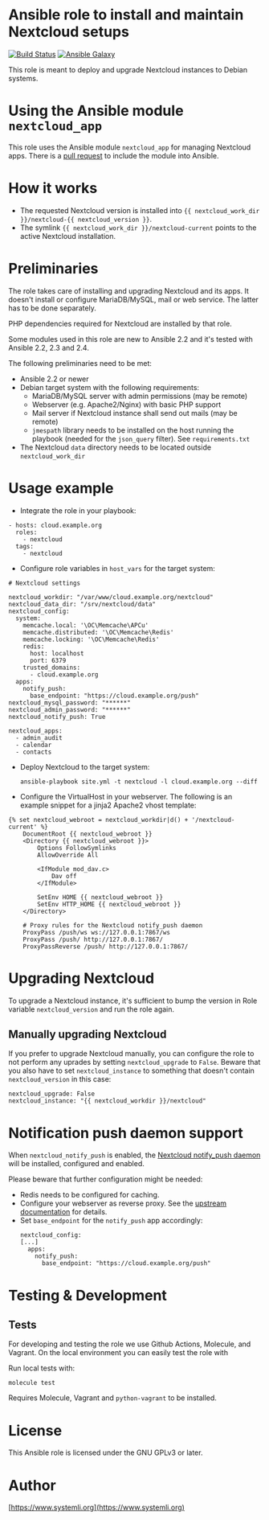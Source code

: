 # Ansible role to install and maintain Nextcloud setups

[![Build Status](https://github.com/systemli/ansible-role-nextcloud/workflows/Integration/badge.svg?branch=main)](https://github.com/systemli/ansible-role-nextcloud/actions?query=workflow%3AIntegration)
[![Ansible Galaxy](http://img.shields.io/badge/ansible--galaxy-nextcloud-blue.svg)](https://galaxy.ansible.com/systemli/nextcloud/)

This role is meant to deploy and upgrade Nextcloud instances to Debian
systems.

# Using the Ansible module `nextcloud_app`

This role uses the Ansible module `nextcloud_app` for managing
Nextcloud apps. There is a [pull request](https://github.com/ansible/ansible/pull/36744)
to include the module into Ansible.

# How it works

* The requested Nextcloud version is installed into
  `{{ nextcloud_work_dir }}/nextcloud-{{ nextcloud_version }}`.
* The symlink `{{ nextcloud_work_dir }}/nextcloud-current` points to the
  active Nextcloud installation.

# Preliminaries

The role takes care of installing and upgrading Nextcloud and its apps. It
doesn't install or configure MariaDB/MySQL, mail or web service. The latter
has to be done separately.

PHP dependencies required for Nextcloud are installed by that role.

Some modules used in this role are new to Ansible 2.2 and it's tested with
Ansible 2.2, 2.3 and 2.4.

The following preliminaries need to be met:

* Ansible 2.2 or newer
* Debian target system with the following requirements:
  * MariaDB/MySQL server with admin permissions (may be remote)
  * Webserver (e.g. Apache2/Nginx) with basic PHP support
  * Mail server if Nextcloud instance shall send out mails (may be
    remote)
  * `jmespath` library needs to be installed on the host running the playbook (needed for the `json_query` filter). See `requirements.txt`
* The Nextcloud `data` directory needs to be located outside
  `nextcloud_work_dir`

# Usage example

* Integrate the role in your playbook: 
    
```
- hosts: cloud.example.org
  roles:
    - nextcloud
  tags:
    - nextcloud
```

* Configure role variables in `host_vars` for the target system:
    
```
# Nextcloud settings

nextcloud_workdir: "/var/www/cloud.example.org/nextcloud"
nextcloud_data_dir: "/srv/nextcloud/data"
nextcloud_config:
  system:
    memcache.local: '\OC\Memcache\APCu'
    memcache.distributed: '\OC\Memcache\Redis'
    memcache.locking: '\OC\Memcache\Redis'
    redis:
      host: localhost
      port: 6379
    trusted_domains:
      - cloud.example.org
  apps:
    notify_push:
      base_endpoint: "https://cloud.example.org/push"
nextcloud_mysql_password: "******"
nextcloud_admin_password: "******"
nextcloud_notify_push: True

nextcloud_apps:
  - admin_audit
  - calendar
  - contacts
```

* Deploy Nextcloud to the target system:  
    
  `ansible-playbook site.yml -t nextcloud -l cloud.example.org --diff`

* Configure the VirtualHost in your webserver. The following is an example
  snippet for a jinja2 Apache2 vhost template:  
    
```
{% set nextcloud_webroot = nextcloud_workdir|d() + '/nextcloud-current' %}
	DocumentRoot {{ nextcloud_webroot }}
	<Directory {{ nextcloud_webroot }}>
		Options FollowSymlinks
		AllowOverride All

		<IfModule mod_dav.c>
			Dav off
		</IfModule>

		SetEnv HOME {{ nextcloud_webroot }}
		SetEnv HTTP_HOME {{ nextcloud_webroot }}
	</Directory>

    # Proxy rules for the Nextcloud notify_push daemon
    ProxyPass /push/ws ws://127.0.0.1:7867/ws
    ProxyPass /push/ http://127.0.0.1:7867/
    ProxyPassReverse /push/ http://127.0.0.1:7867/
```

# Upgrading Nextcloud

To upgrade a Nextcloud instance, it's sufficient to bump the version
in Role variable `nextcloud_version` and run the role again.

## Manually upgrading Nextcloud

If you prefer to upgrade Nextcloud manually, you can configure the role to not
perform any uprades by setting `nextcloud_upgrade` to `False`. Beware that you
also have to set `nextcloud_instance` to something that doesn't contain
`nextcloud_version` in this case:

```
nextcloud_upgrade: False
nextcloud_instance: "{{ nextcloud_workdir }}/nextcloud"
```

# Notification push daemon support

When `nextcloud_notify_push` is enabled, the [Nextcloud notify_push
daemon](https://github.com/nextcloud/notify_push) will be installed, configured
and enabled.

Please beware that further configuration might be needed:
* Redis needs to be configured for caching.
* Configure your webserver as reverse proxy. See the [upstream
  documentation](https://github.com/nextcloud/notify_push#reverse-proxy)
  for details.
* Set `base_endpoint` for the `notify_push` app accordingly:
  ```
  nextcloud_config:
  [...]
    apps:
      notify_push:
        base_endpoint: "https://cloud.example.org/push"
  ```

# Testing & Development

## Tests

For developing and testing the role we use Github Actions, Molecule, and Vagrant. On the local environment you can easily test the role with

Run local tests with:

```
molecule test 
```

Requires Molecule, Vagrant and `python-vagrant` to be installed.

# License

This Ansible role is licensed under the GNU GPLv3 or later.

# Author

[https://www.systemli.org](https://www.systemli.org)
